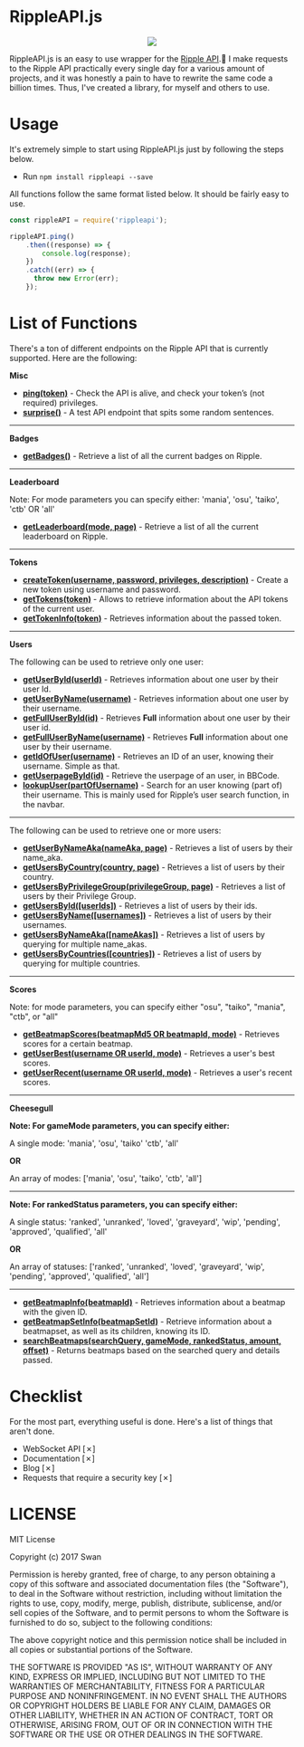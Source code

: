 # RippleAPI.js
<p align="center">
<img src="https://suck.eggplants.org/3tk8ye.png" width:150px height:150px>
</p>

RippleAPI.js is an easy to use wrapper for the [Ripple API](https://docs.ripple.moe).🎵 I make requests to the Ripple API practically every single day for a various amount of projects, and it was honestly a pain to have to rewrite the same code a billion times. Thus, I've created a library, for myself and others to use. 

# Usage
It's extremely simple to start using RippleAPI.js just by following the steps below.
* Run `npm install rippleapi --save`

All functions follow the same format listed below. It should be fairly easy to use.

```js
const rippleAPI = require('rippleapi');

rippleAPI.ping()
    .then((response) => {
        console.log(response);
    })
    .catch((err) => {
      throw new Error(err);
    });
```    
# List of Functions
There's a ton of different endpoints on the Ripple API that is currently supported. Here are the following: 

**Misc**
* **[ping(token)](http://docs.ripple.moe/docs/api/v1#get-%2Fping)** - Check the API is alive, and check your token’s (not required) privileges.
* **[surprise()](http://docs.ripple.moe/docs/api/v1#get-%2Fsurprise_me)** - A test API endpoint that spits some random sentences.

---

**Badges**
* **[getBadges()](http://ripple.moe/api/v1/badges)** - Retrieve a list of all the current badges on Ripple.


---

**Leaderboard**

Note: For mode parameters you can specify either: 'mania', 'osu', 'taiko', 'ctb' OR 'all'

* **[getLeaderboard(mode, page)](http://ripple.moe/api/v1/leaderboard)** - Retrieve a list of all the current leaderboard on Ripple. 


---

**Tokens**
* **[createToken(username, password, privileges, description)](http://docs.ripple.moe/docs/api/v1#post-%2Ftokens)** - Create a new token using username and password.
* **[getTokens(token)](http://docs.ripple.moe/docs/api/v1#get-%2Ftokens)** - Allows to retrieve information about the API tokens of the current user.
* **[getTokenInfo(token)](http://docs.ripple.moe/docs/api/v1#get-%2Ftokens%2Fself)** - Retrieves information about the passed token.

---

**Users**

The following can be used to retrieve only one user:

* **[getUserById(userId)](http://docs.ripple.moe/docs/api/v1#get-%2Fusers)** - Retrieves information about one user by their user Id. 
* **[getUserByName(username)](http://docs.ripple.moe/docs/api/v1#get-%2Fusers)** - Retrieves information about one user by their username.
* **[getFullUserById(id)](http://docs.ripple.moe/docs/api/v1#get-%2Fusers)** - Retrieves **Full** information about one user by their user id.
* **[getFullUserByName(username)](http://docs.ripple.moe/docs/api/v1#get-%2Fusers)** - Retrieves **Full** information about one user by their username. 
* **[getIdOfUser(username)](http://docs.ripple.moe/docs/api/v1#get-%2Fusers%2Fwhatid)** - Retrieves an ID of an user, knowing their username. Simple as that.
* **[getUserpageById(id)](http://docs.ripple.moe/docs/api/v1#get-%2Fusers%2Fuserpage)** - Retrieve the userpage of an user, in BBCode. 
* **[lookupUser(partOfUsername)](http://docs.ripple.moe/docs/api/v1#get-%2Fusers%2Flookup)** - Search for an user knowing (part of) their username. This is mainly used for Ripple’s user search function, in the navbar.

---

The following can be used to retrieve one or more users:

* **[getUserByNameAka(nameAka, page)](http://docs.ripple.moe/docs/api/v1#get-%2Fusers)** - Retrieves a list of users by their name_aka.
* **[getUsersByCountry(country, page)](http://docs.ripple.moe/docs/api/v1#get-%2Fusers)** - Retrieves a list of users by their country.
* **[getUsersByPrivilegeGroup(privilegeGroup, page)](http://docs.ripple.moe/docs/api/v1#get-%2Fusers)** - Retrieves a list of users by their Privilege Group.
* **[getUsersById([userIds])](http://docs.ripple.moe/docs/api/v1#get-%2Fusers)** - Retrieves a list of users by their ids. 
* **[getUsersByName([usernames])](http://docs.ripple.moe/docs/api/v1#get-%2Fusers)** - Retrieves a list of users by their usernames. 
* **[getUsersByNameAka([nameAkas])](http://docs.ripple.moe/docs/api/v1#get-%2Fusers)** - Retrieves a list of users by querying for multiple name_akas.
* **[getUsersByCountries([countries])](http://docs.ripple.moe/docs/api/v1#get-%2Fusers)** - Retrieves a list of users by querying for multiple countries.


---

**Scores**

Note: for mode parameters, you can specify either "osu", "taiko", "mania", "ctb", or "all"

* **[getBeatmapScores(beatmapMd5 OR beatmapId, mode)](http://docs.ripple.moe/docs/api/v1#get-%2Fscores)** - Retrieves scores for a certain beatmap.
* **[getUserBest(username OR userId, mode)](http://docs.ripple.moe/docs/api/v1#get-%2Fusers%2Fscores%2Frecent%2C-get-%2Fusers%2Fscores%2Fbest)** - Retrieves a user's best scores.
* **[getUserRecent(username OR userId, mode)](http://docs.ripple.moe/docs/api/v1#get-%2Fusers%2Fscores%2Frecent%2C-get-%2Fusers%2Fscores%2Fbest)** - Retrieves a user's recent scores.

---


**Cheesegull**

**Note: For gameMode parameters, you can specify either:**

A single mode: 'mania', 'osu', 'taiko' 'ctb', 'all' 

**OR**

An array of modes: ['mania', 'osu', 'taiko', 'ctb', 'all']


---

**Note: For rankedStatus parameters, you can specify either:** 

A single status: 'ranked', 'unranked', 'loved', 'graveyard', 'wip', 'pending', 'approved', 'qualified', 'all'

**OR**

An array of statuses: ['ranked', 'unranked', 'loved', 'graveyard', 'wip', 'pending', 'approved', 'qualified', 'all']

---

* **[getBeatmapInfo(beatmapId)](http://docs.ripple.moe/docs/cheesegull/cheesegull-api#get-%2Fapi%2Fb%2F%3Aid)** - Retrieves information about a beatmap with the given ID.
* **[getBeatmapSetInfo(beatmapSetId)](http://docs.ripple.moe/docs/cheesegull/cheesegull-api#get-%2Fapi%2Fs%2F%3Aid)** - Retrieve information about a beatmapset, as well as its children, knowing its ID.
* **[searchBeatmaps(searchQuery, gameMode, rankedStatus, amount, offset)](http://docs.ripple.moe/docs/cheesegull/cheesegull-api#get-%2Fapi%2Fsearch)** - Returns beatmaps based on the searched query and details passed.

# Checklist
For the most part, everything useful is done. Here's a list of things that aren't done. 
* WebSocket API [✗]
* Documentation [✗]
* Blog [✗]
* Requests that require a security key [✗]

# LICENSE
MIT License

Copyright (c) 2017 Swan

Permission is hereby granted, free of charge, to any person obtaining a copy
of this software and associated documentation files (the "Software"), to deal
in the Software without restriction, including without limitation the rights
to use, copy, modify, merge, publish, distribute, sublicense, and/or sell
copies of the Software, and to permit persons to whom the Software is
furnished to do so, subject to the following conditions:

The above copyright notice and this permission notice shall be included in all
copies or substantial portions of the Software.

THE SOFTWARE IS PROVIDED "AS IS", WITHOUT WARRANTY OF ANY KIND, EXPRESS OR
IMPLIED, INCLUDING BUT NOT LIMITED TO THE WARRANTIES OF MERCHANTABILITY,
FITNESS FOR A PARTICULAR PURPOSE AND NONINFRINGEMENT. IN NO EVENT SHALL THE
AUTHORS OR COPYRIGHT HOLDERS BE LIABLE FOR ANY CLAIM, DAMAGES OR OTHER
LIABILITY, WHETHER IN AN ACTION OF CONTRACT, TORT OR OTHERWISE, ARISING FROM,
OUT OF OR IN CONNECTION WITH THE SOFTWARE OR THE USE OR OTHER DEALINGS IN THE
SOFTWARE.
